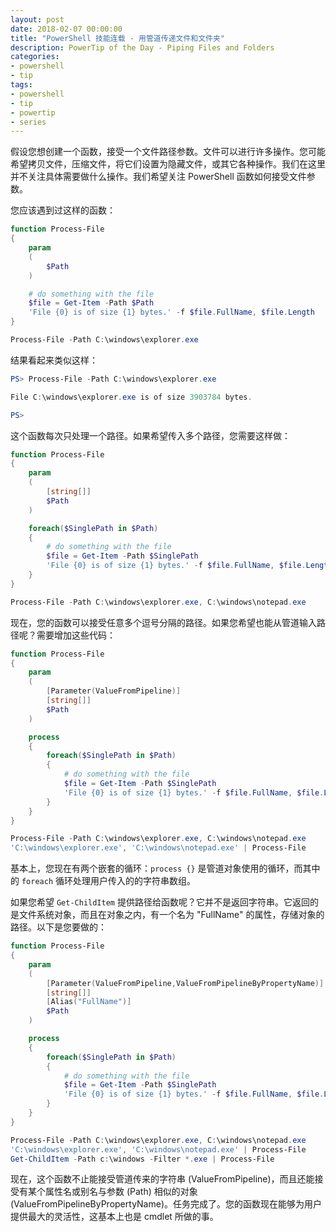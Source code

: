 ```yaml
---
layout: post
date: 2018-02-07 00:00:00
title: "PowerShell 技能连载 - 用管道传递文件和文件夹"
description: PowerTip of the Day - Piping Files and Folders
categories:
- powershell
- tip
tags:
- powershell
- tip
- powertip
- series
---
```

假设您想创建一个函数，接受一个文件路径参数。文件可以进行许多操作。您可能希望拷贝文件，压缩文件，将它们设置为隐藏文件，或其它各种操作。我们在这里并不关注具体需要做什么操作。我们希望关注 PowerShell 函数如何接受文件参数。

您应该遇到过这样的函数：

```powershell
function Process-File
{
    param
    (
        $Path
    )

    # do something with the file
    $file = Get-Item -Path $Path
    'File {0} is of size {1} bytes.' -f $file.FullName, $file.Length
}

Process-File -Path C:\windows\explorer.exe
```

结果看起来类似这样：

```powershell
PS> Process-File -Path C:\windows\explorer.exe

File C:\windows\explorer.exe is of size 3903784 bytes.

PS>
```

这个函数每次只处理一个路径。如果希望传入多个路径，您需要这样做：

```powershell
function Process-File
{
    param
    (
        [string[]]
        $Path
    )

    foreach($SinglePath in $Path)
    {
        # do something with the file
        $file = Get-Item -Path $SinglePath
        'File {0} is of size {1} bytes.' -f $file.FullName, $file.Length
    }
}

Process-File -Path C:\windows\explorer.exe, C:\windows\notepad.exe
```

现在，您的函数可以接受任意多个逗号分隔的路径。如果您希望也能从管道输入路径呢？需要增加这些代码：

```powershell
function Process-File
{
    param
    (
        [Parameter(ValueFromPipeline)]
        [string[]]
        $Path
    )

    process
    {
        foreach($SinglePath in $Path)
        {
            # do something with the file
            $file = Get-Item -Path $SinglePath
            'File {0} is of size {1} bytes.' -f $file.FullName, $file.Length
        }
    }
}

Process-File -Path C:\windows\explorer.exe, C:\windows\notepad.exe
'C:\windows\explorer.exe', 'C:\windows\notepad.exe' | Process-File
```

基本上，您现在有两个嵌套的循环：`process {}` 是管道对象使用的循环，而其中的 `foreach` 循环处理用户传入的的字符串数组。

如果您希望 `Get-ChildItem` 提供路径给函数呢？它并不是返回字符串。它返回的是文件系统对象，而且在对象之内，有一个名为 "FullName" 的属性，存储对象的路径。以下是您要做的：

```powershell
function Process-File
{
    param
    (
        [Parameter(ValueFromPipeline,ValueFromPipelineByPropertyName)]
        [string[]]
        [Alias("FullName")]
        $Path
    )

    process
    {
        foreach($SinglePath in $Path)
        {
            # do something with the file
            $file = Get-Item -Path $SinglePath
            'File {0} is of size {1} bytes.' -f $file.FullName, $file.Length
        }
    }
}

Process-File -Path C:\windows\explorer.exe, C:\windows\notepad.exe
'C:\windows\explorer.exe', 'C:\windows\notepad.exe' | Process-File
Get-ChildItem -Path c:\windows -Filter *.exe | Process-File
```

现在，这个函数不止能接受管道传来的字符串 (ValueFromPipeline)，而且还能接受有某个属性名或别名与参数 (Path) 相似的对象 (ValueFromPipelineByPropertyName)。任务完成了。您的函数现在能够为用户提供最大的灵活性，这基本上也是 cmdlet 所做的事。

<!--本文国际来源：[Piping Files and Folders](http://community.idera.com/powershell/powertips/b/tips/posts/piping-files-and-folders)-->

